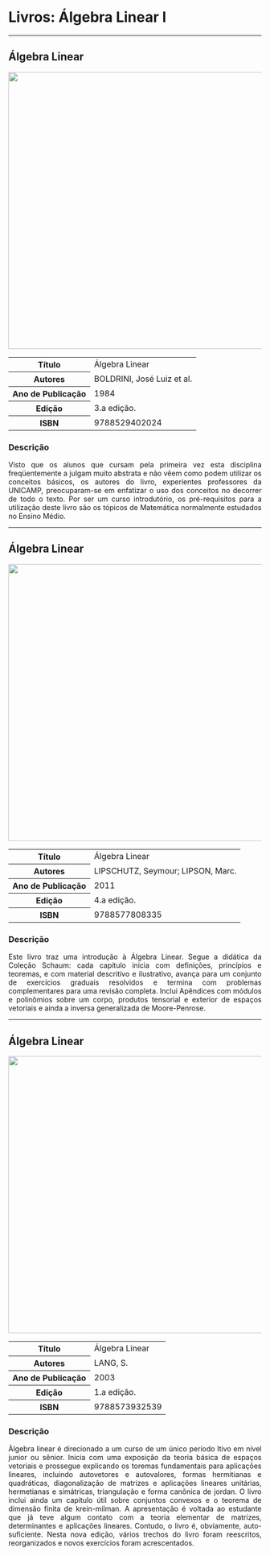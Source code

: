 # Livros: Álgebra Linear I

<hr>

## Álgebra Linear

<p align="center">
  <img src="https://github.com/Universidade-Livre/ciencia-da-computacao/assets/30880723/7e536a94-c2aa-4126-afda-3ebe255b1cfd" width="550px">
</p>


<table align="center">
    <tr>
        <th>Título</th>
        <td>Álgebra Linear</td>
    </tr>
    <tr>
        <th>Autores</th>
        <td>BOLDRINI, José Luiz et al.</td>
    </tr>
    <tr>
        <th>Ano de Publicação</th>
        <td>1984</td>
    </tr>
    <tr>
        <th>Edição</th>
        <td>3.a edição.</td>
    </tr>
    <tr>
        <th>ISBN</th>
        <td>9788529402024 </td>
    </tr>
</table>

### Descrição

<p align="justify">
Visto que os alunos que cursam pela primeira vez esta disciplina freqüentemente a julgam muito abstrata e não vêem como podem utilizar os conceitos básicos, os autores do livro, experientes professores da UNICAMP, preocuparam-se em enfatizar o uso dos conceitos no decorrer de todo o texto. Por ser um curso introdutório, os pré-requisitos para a utilização deste livro são os tópicos de Matemática normalmente estudados no Ensino Médio.
</p>

<hr>

## Álgebra Linear

<p align="center">
  <img src="https://github.com/Universidade-Livre/ciencia-da-computacao/assets/30880723/772690f2-0aa2-43a6-98ab-506fe0d740d1" width="550px">
</p>


<table align="center">
    <tr>
        <th>Título</th>
        <td>Álgebra Linear</td>
    </tr>
    <tr>
        <th>Autores</th>
        <td>LIPSCHUTZ, Seymour; LIPSON, Marc.</td>
    </tr>
    <tr>
        <th>Ano de Publicação</th>
        <td>2011</td>
    </tr>
    <tr>
        <th>Edição</th>
        <td>4.a edição.</td>
    </tr>
    <tr>
        <th>ISBN</th>
        <td>9788577808335</td>
    </tr>
</table>

### Descrição

<p align="justify">
Este livro traz uma introdução à Álgebra Linear. Segue a didática da Coleção Schaum: cada capítulo inicia com definições, princípios e teoremas, e com material descritivo e ilustrativo, avança para um conjunto de exercícios graduais resolvidos e termina com problemas complementares para uma revisão completa. Inclui Apêndices com módulos e polinômios sobre um corpo, produtos tensorial e exterior de espaços vetoriais e ainda a inversa generalizada de Moore-Penrose.
</p>

<hr>

## Álgebra Linear 

<p align="center">
  <img src="https://github.com/Universidade-Livre/ciencia-da-computacao/assets/30880723/a8c2a15d-b8e4-44e9-85d4-4b043b7b81b1" width="550px">
</p>

<table align="center">
    <tr>
        <th>Título</th>
        <td>Álgebra Linear</td>
    </tr>
    <tr>
        <th>Autores</th>  
        <td>LANG, S.</td>
    </tr>
    <tr>
        <th>Ano de Publicação</th>
        <td>2003</td>
    </tr>
    <tr>
        <th>Edição</th>
        <td>1.a edição.</td>
    </tr>
    <tr>
        <th>ISBN</th>
        <td>‎9788573932539</td>
    </tr>
</table>

### Descrição

<p align="justify">
Àlgebra linear é direcionado a um curso de um único período ltivo em nível junior ou sênior. Inicia com uma exposição da teoria básica de espaços vetoriais e prossegue explicando os toremas fundamentais para aplicações lineares, incluindo autovetores e autovalores, formas hermitianas e quadráticas, diagonalização de matrizes e aplicações lineares unitárias, hermetianas e simátricas, triangulação e forma canônica de jordan. O livro inclui ainda um capitulo útil sobre conjuntos convexos e o teorema de dimensão finita de krein-milman. A apresentação é voltada ao estudante que já teve algum contato com a teoria elementar de matrizes, determinantes e aplicações lineares. Contudo, o livro é, obviamente, auto-suficiente. Nesta nova edição, vários trechos do livro foram reescritos, reorganizados e novos exercícios foram acrescentados.
</p>
